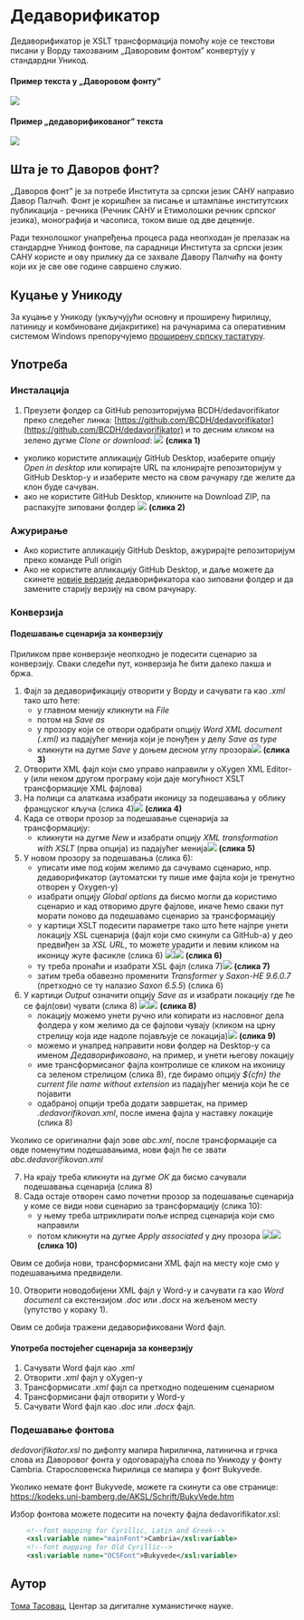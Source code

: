 # Дедаворификатор

Дедаворификатор је XSLT трансформација помоћу које се текстови писани у Ворду такозваним „Даворовим фонтом” конвертују у стандардни Уникод.

#### Пример текста у „Даворовом фонту”
![](https://i.imgur.com/7vfwNzN.jpg)


#### Пример „дедаворификованог” текста
![](https://i.imgur.com/MLPe4Un.png)

## Шта је то Даворов фонт?

„Даворов фонт” је за потребе Института за српски језик САНУ  направио Давор Палчић. Фонт је коришћен за писање и штампање институтских публикација - речника (Речник САНУ и Етимолошки речник српског језика), монографија и часописа, током више од две деценије.

Ради технолошког унапређења процеса рада неопходан је прелазак на стандардне Уникод фонтове, па сарадници Института за српски језик САНУ користе и ову прилику да се захвале Давору Палчићу на фонту који их је све ове године савршено служио.

## Куцање у Уникоду

За куцање у Уникоду (укључујући основну и проширену ћирилицу, латиницу и комбиноване дијакритике) на рачунарима са оперативним системом Windows препоручујемо [проширену српску тастатуру](https://github.com/BCDH/extended-serbian-keyboard).

## Употреба

### Инсталација

1. Преузети фолдер са GitHub репозиторијума BCDH/dedavorifikator преко следећег линка: [https://github.com/BCDH/dedavorifikator](https://github.com/BCDH/dedavorifikator) и то десним кликом на зелено дугме *Clone or download*:
  ![](https://i.imgur.com/nUqyLY9.jpg)
**(слика 1)**
- уколико користите апликацију GitHub Desktop, изаберите опцију *Open in desktop* или копирајте URL па клонирајте репозиторијум у GitHub Desktop-у и изаберите место на свом рачунару где желите да клон буде сачуван.
- ако не користите GitHub Desktop, кликните на Download ZIP, па распакујте зиповани фолдер
![](https://i.imgur.com/ebOwc0e.jpg)
**(слика 2)**



### Ажурирање

- Ако користите апликацију GitHub Desktop, ажурирајте репозиторијум преко команде Pull origin
- Ако не користите апликацију GitHub Desktop, и даље можете да скинете [новије верзије](https://github.com/BCDH/dedavorifikator/releases) дедаворификатора као зиповани фолдер и да замените старију верзију на свом рачунару.

### Конверзија

#### Подешавање сценарија за конверзију

Приликом прве конверзије неопходно је подесити сценарио за конверзију. Сваки следећи пут, конверзија ће бити далеко лакша и бржа.

1. Фајл за дедаворификацију отворити у Ворду и сачувати га као *.xml* тако што ћете:
    - у главном менију кликнути на *File*
    - потом на *Save as*
    - у прозору који се отвори одабрати опцију *Word XML document (.xml)* из падајућег менија који је понуђен у делу *Save as type*
    - кликнути на дугме *Save* у доњем десном углу прозора![](https://i.imgur.com/eciuc8S.jpg)
**(слика 3)**
2. Отворити XML фајл који смо управо направили у оХygen XML Editor-у (или неком другом програму који даје могућност XSLT трансформације XML фајлова)
3. На полици са алаткама изабрати иконицу за подешавања у облику француског кључа (слика 4)![](https://i.imgur.com/zwAMNOl.jpg)
**(слика 4)**
4. Када се отвори прозор за подешавање сценарија за трансформацију:
    - кликнути на дугме *New* и изабрати опцију *XML transformation with XSLT* (прва опција) из падајућег менија![](https://i.imgur.com/7ywMyY4.jpg)
**(слика 5)**
5. У новом прозору за подешавања (слика 6):
    - уписати име под којим желимо да сачувамо сценарио, нпр. дедаворификатор (аутоматски ту пише име фајла који је тренутно отворен у Oxygen-у)
    - изабрати опцију *Global options* да бисмо могли да користимо сценарио и кад отворимо друге фајлове, иначе ћемо сваки пут морати поново да подешавамо сценарио за трансформацију
    - у картици XSLT  подесити параметре тако што ћете најпре унети локацију XSL сценарија (фајл који смо скинули са GitHub-а) у део предвиђен за *XSL URL*, то можете урадити и левим кликом на иконицу жуте фасикле (слика 6)
![](https://)![](https://i.imgur.com/0bquhxZ.jpg)
**(слика 6)**
    -  ту треба пронаћи и изабрати XSL фајл (слика 7)![](https://i.imgur.com/GSuHUYP.jpg)
**(слика 7)**
    - затим треба обавезно променити *Transformer* у *Saxon-HE 9.6.0.7* (претходно се ту налазио *Saxon 6.5.5*) (слика 6)
6. У картици *Output* означити опцију *Save as* и изабрати локацију где ће се фајл(ови) чувати (слика 8)
![](https://)![](https://i.imgur.com/2Jn2DKJ.jpg)
**(слика 8)**
    - локацију можемо унети ручно или копирати из насловног дела фолдера у ком желимо да се фајлови чувају (кликом на црну стрелицу која иде надоле појављује се локација)![](https://i.imgur.com/a1iaKu4.jpg)
**(слика 9)**
    - можемо и унапред направити нови фолдер на Desktop-у са именом *Дедаворификовано*, на пример, и унети његову локацију
    - име трансформисаног фајла контролише се кликом на иконицу са зеленом стрелицом (слика 8), где бирамо опцију *${cfn} the current file name without extension* из падајућег менија који ће се појавити
    - одабраној опцији треба додати завршетак, на пример *.dedavorifikovan.xml*, после имена фајла у наставку локације (слика 8)

Уколико се оригинални фајл зове *abc.xml*, после трансформације са овде поменутим подешавањима, нови фајл ће се звати *abc.dedavorifikovan.xml*

7. На крају треба кликнути на дугме *ОК* да бисмо сачували подешавања сценарија (слика 8)
8. Сада остаје отворен само почетни прозор за подешавање сценарија у коме се види нови сценарио за трансформацију (слика 10):
    - у њему треба штриклирати поље испред сценарија који смо направили
    - потом кликнути на дугме *Apply associated* у дну прозора
![](https://)![](https://i.imgur.com/UncNEVT.jpg)
**(слика 10)**

Овим се добија нови, трансформисани XML фајл на месту које смо у подешавањима предвидели.

10. Отворити новодобијени XML фајл у Word-у и сачувати га као *Word document* са екстензијом *.doc* или *.docx* на жељеном месту (упутство у кораку 1).

Овим се добија тражени дедаворификовани Word фајл.

#### Употреба постојећег сценарија за конверзију

1. Сачувати Word фајл као *.xml*
2. Отворити *.xml* фајл у oXygen-у
3. Трансформисати *.xml* фајл са претходно подешеним сценариом
4. Трансформисани фајл отворити у Word-у
5. Сачувати Word фајл као *.doc* или *.docx* фајл.

### Подешавање фонтова

*dedavorifikator.xsl* по дифолту мапира ћирилична, латинична и грчка слова из Даворовог фонта у одоговарајућа слова по Уникоду у фонту Cambria. Старословенска ћирилица се мапира у фонт Bukyvede.

Уколико немате фонт Bukyvede, можете га скинути са ове странице: https://kodeks.uni-bamberg.de/AKSL/Schrift/BukyVede.htm

Избор фонтова можете подесити на почекту фајла dedavorifikator.xsl:

```xml        
    <!--font mapping for Cyrillic, Latin and Greek-->
    <xsl:variable name="mainFont">Cambria</xsl:variable>
    <!--font mapping for Old Cyrillic-->
    <xsl:variable name="OCSFont">Bukyvede</xsl:variable>
```


## Аутор

[Тома Тасовац](https://twitter.com/ttasovac), Центар за дигиталне хуманистичке науке.    
